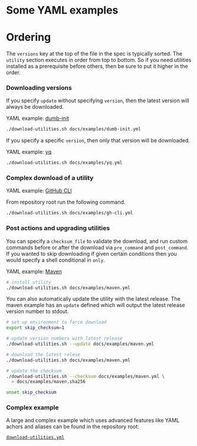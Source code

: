 # Some YAML examples

# Ordering

The `versions` key at the top of the file in the spec is typically sorted.  The
`utility` section executes in order from top to bottom.  So if you need
utilities installed as a prerequisite before others, then be sure to put it
higher in the order.

### Downloading versions

If you specify `update` without specifying `version`, then the latest version
will always be downloaded.

YAML example: [dumb-init][dumb-init]

```bash
./download-utilities.sh docs/examples/dumb-init.yml
```

If you specify a specific `version`, then only that version will be downloaded.

YAML example: [yq][yq]

```bash
./download-utilities.sh docs/examples/yq.yml
```

### Complex download of a utility

YAML example: [GitHub CLI][cli]

From repository root run the following command.

```bash
./download-utilities.sh docs/examples/gh-cli.yml
```

### Post actions and upgrading utilities

You can specify a `checksum_file` to validate the download, and run custom
commands before or after the download via `pre_command` and `post_command`.  If
you wanted to skip downloading if given certain conditions then you would
specify a shell conditional in `only`.

YAML example: [Maven][maven]

```bash
# install utility
./download-utilities.sh docs/examples/maven.yml
```

You can also automatically update the utility with the latest release.  The
maven example has an `update` defined which will output the latest release
version number to stdout.

```bash
# set up environment to force download
export skip_checksum=1

# update version numbers with latest release
./download-utilities.sh --update docs/examples/maven.yml

# download the latest relese
./download-utilities.sh docs/examples/maven.yml

# update the checksum
./download-utilities.sh --checksum docs/examples/maven.yml \
  > docs/examples/maven.sha256

unset skip_checksum
```

### Complex example

A large and complex example which uses advanced features like YAML achors and
aliases can be found in the repository root:

[`download-utilities.yml`](../download-utilities.yml)


[cli]: examples/gh-cli.yml
[dumb-init]: examples/dumb-init.yml
[maven]: examples/maven.yml
[yq]: examples/yq.yml
